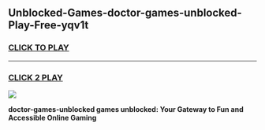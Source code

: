 
## Unblocked-Games-doctor-games-unblocked-Play-Free-yqv1t
<h3>
<a href="https://premium76.site?title=doctor-games-unblocked&ref=23A">CLICK TO PLAY</a></h3>
<hr>

<h3>
<a href="https://premium76.site?title=doctor-games-unblocked&ref=23A">CLICK 2 PLAY</a>
  
</h3>

<a href="https://premium76.site?title=doctor-games-unblocked&ref=23A"><img src="https://clearcache.store/games.png"></a>


**doctor-games-unblocked games unblocked: Your Gateway to Fun and Accessible Online Gaming**
